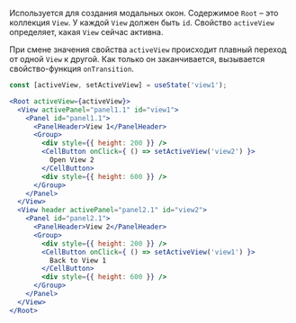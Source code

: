 Используется для создания модальных окон. Содержимое `Root` – это коллекция `View`. У каждой `View` должен быть `id`.
Свойство `activeView` определяет, какая `View` сейчас активна.

При смене значения свойства `activeView` происходит плавный переход от одной `View` к другой.
Как только он заканчивается, вызывается свойство-функция `onTransition`.

```jsx
const [activeView, setActiveView] = useState('view1');

<Root activeView={activeView}>
  <View activePanel="panel1.1" id="view1">
    <Panel id="panel1.1">
      <PanelHeader>View 1</PanelHeader>
      <Group>
        <div style={{ height: 200 }} />
        <CellButton onClick={ () => setActiveView('view2') }>
          Open View 2
        </CellButton>
        <div style={{ height: 600 }} />
      </Group>
    </Panel>
  </View>
  <View header activePanel="panel2.1" id="view2">
    <Panel id="panel2.1">
      <PanelHeader>View 2</PanelHeader>
      <Group>
        <div style={{ height: 200 }} />
        <CellButton onClick={ () => setActiveView('view1') }>
          Back to View 1
        </CellButton>
        <div style={{ height: 600 }} />
      </Group>
    </Panel>
  </View>
</Root>
```
